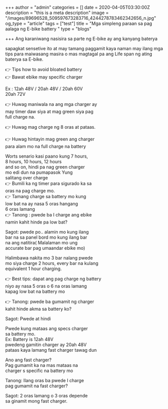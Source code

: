 +++
author = "admin"
categories = []
date = 2020-04-05T03:30:00Z
description = "this is a meta description"
image = "/images/89696528_509597673283716_4244278783462342656_n.jpg"
og_type = "article"
tags = ["test"]
title = "Mga simpleng paraan sa pag aalaga ng E-bike battery "
type = "blogs"

+++
Ang karaniwang nasisira sa parte ng E-bike ay ang kanyang baterya

sapagkat sensetive ito at may tamang paggamit kaya naman may ilang mga tips para maiwasang masira o mas magtagal pa ang Life span ng ating baterya sa E-bike.

👉 Tips how to avoid bloated battery  
👉 Bawat ebike may specific charger

  
Ex : 12ah 48V / 20ah 48V / 20ah 60V  
20ah 72V

  
👉 Huwag maniwala na ang mga charger ay  
may timer daw siya at mag green siya pag  
full charge na.

👉 Huwag mag charge ng 8 oras at pataas.

👉 Huwag hintayin mag green ang charger  
para alam mo na full charge na battery

Worts senario kasi paano kung 7 hours,  
8 hours, 10 hours, 12 hours  
and so on, hindi pa nag green charger  
mo edi dun na pumapasok Yung  
salitang over charge  
👉 Bumili ka ng timer para sigurado ka sa  
oras na pag charge mo.  
👉 Tamang charge sa battery mo kung  
low bat na ay nasa 5 oras hangang  
6 oras lamang  
👉 Tanong : pwede ba I charge ang ebike  
namin kahit hinde pa low bat?

Sagot: pwede po.. alamin mo kung ilang  
bar na sa panel bord mo kung ilang bar  
na ang natitira( Malalaman mo ung  
accurate bar pag umaandar ebike mo)

Halimbawa nakita mo 3 bar nalang pwede  
mo siya charge 2 hours, every bar na kulang  
equivalent 1 hour charging.

👉 Best tips: dapat ang pag charge ng battery  
niyo ay nasa 5 oras o 6 na oras lamang  
kapag low bat na battery mo

👉 Tanong: pwede ba gumamit ng charger  
kahit hinde akma sa battery ko?

Sagot: Pwede at hindi

Pwede kung mataas ang specs charger  
sa battery mo.  
Ex: Battery is 12ah 48V  
pwedeng gamitin charger ay 20ah 48V  
pataas kaya lamang fast charger tawag dun

Ano ang fast charger?  
Pag gumamit ka na mas mataas na  
charger s specific na battery mo

Tanong: Ilang oras ba pwede I charge  
pag gumamit na fast charger?

Sagot: 2 oras lamang o 3 oras depende  
sa ginamit mong fast charger.